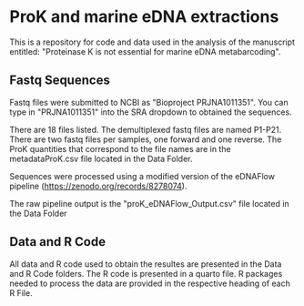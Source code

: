 # ProK and marine eDNA extractions

This is a repository for code and data used in the analysis of the manuscript entitled: "Proteinase K is not essential for marine eDNA metabarcoding".

## Fastq Sequences
Fastq files were submitted to NCBI as "Bioproject PRJNA1011351". You can type in "PRJNA1011351" into the SRA dropdown to obtained the sequences. 

There are 18 files listed. The demultiplexed fastq files are named P1-P21. There are two fastq files per samples, one forward and one reverse. 
The ProK quantities that correspond to the file names are in the metadataProK.csv file located in the Data Folder.

Sequences were processed using a modified version of the eDNAFlow pipeline (https://zenodo.org/records/8278074).

The raw pipeline output is the "proK_eDNAFlow_Output.csv" file located in the Data Folder

## Data and R Code

All data and R code used to obtain the resultes are presented in the Data and R Code folders. The R code is presented in a quarto file. R packages needed to process the data are provided in the respective heading of each R File.
